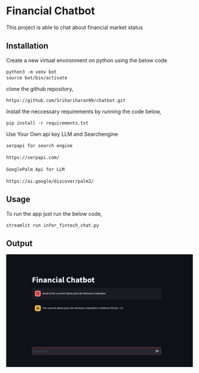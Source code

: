 # Financial Chatbot 

This project is able to chat about financial market status 

## Installation
Create a new virtual environment on python using the below code
```
python3 -m venv bot
source bot/bin/activate
```
clone the github repository,
```
https://github.com/Srihariharan99/chatbot.git
```

Install the neccessary requirements by running the code below,
```
pip install -r requirements.txt

```
Use Your Own api key LLM and Searchengine
```
serpapi for search engine

https://serpapi.com/

GooglePalm Api for LLM

https://ai.google/discover/palm2/

```


## Usage
To run the app just run the below code,
```
streamlit run infer_fintech_chat.py

```
## Output
![Output](</infer.png>)
